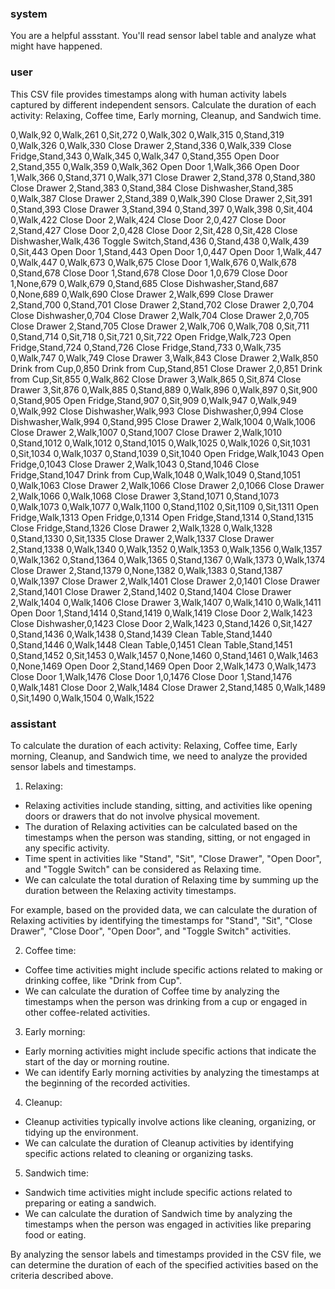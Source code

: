 ### system
You are a helpful assstant. You'll read sensor label table and analyze what might have happened.
### user

This CSV file provides timestamps along with human activity labels captured by different independent sensors.
Calculate the duration of each activity: Relaxing, Coffee time, Early morning, Cleanup, and Sandwich time.
    
0,Walk,92
0,Walk,261
0,Sit,272
0,Walk,302
0,Walk,315
0,Stand,319
0,Walk,326
0,Walk,330
Close Drawer 2,Stand,336
0,Walk,339
Close Fridge,Stand,343
0,Walk,345
0,Walk,347
0,Stand,355
Open Door 2,Stand,355
0,Walk,359
0,Walk,362
Open Door 1,Walk,366
Open Door 1,Walk,366
0,Stand,371
0,Walk,371
Close Drawer 2,Stand,378
0,Stand,380
Close Drawer 2,Stand,383
0,Stand,384
Close Dishwasher,Stand,385
0,Walk,387
Close Drawer 2,Stand,389
0,Walk,390
Close Drawer 2,Sit,391
0,Stand,393
Close Drawer 3,Stand,394
0,Stand,397
0,Walk,398
0,Sit,404
0,Walk,422
Close Door 2,Walk,424
Close Door 2,0,427
Close Door 2,Stand,427
Close Door 2,0,428
Close Door 2,Sit,428
0,Sit,428
Close Dishwasher,Walk,436
Toggle Switch,Stand,436
0,Stand,438
0,Walk,439
0,Sit,443
Open Door 1,Stand,443
Open Door 1,0,447
Open Door 1,Walk,447
0,Walk,447
0,Walk,673
0,Walk,675
Close Door 1,Walk,676
0,Walk,678
0,Stand,678
Close Door 1,Stand,678
Close Door 1,0,679
Close Door 1,None,679
0,Walk,679
0,Stand,685
Close Dishwasher,Stand,687
0,None,689
0,Walk,690
Close Drawer 2,Walk,699
Close Drawer 2,Stand,700
0,Stand,701
Close Drawer 2,Stand,702
Close Drawer 2,0,704
Close Dishwasher,0,704
Close Drawer 2,Walk,704
Close Drawer 2,0,705
Close Drawer 2,Stand,705
Close Drawer 2,Walk,706
0,Walk,708
0,Sit,711
0,Stand,714
0,Sit,718
0,Sit,721
0,Sit,722
Open Fridge,Walk,723
Open Fridge,Stand,724
0,Stand,726
Close Fridge,Stand,733
0,Walk,735
0,Walk,747
0,Walk,749
Close Drawer 3,Walk,843
Close Drawer 2,Walk,850
Drink from Cup,0,850
Drink from Cup,Stand,851
Close Drawer 2,0,851
Drink from Cup,Sit,855
0,Walk,862
Close Drawer 3,Walk,865
0,Sit,874
Close Drawer 3,Sit,876
0,Walk,885
0,Stand,889
0,Walk,896
0,Walk,897
0,Sit,900
0,Stand,905
Open Fridge,Stand,907
0,Sit,909
0,Walk,947
0,Walk,949
0,Walk,992
Close Dishwasher,Walk,993
Close Dishwasher,0,994
Close Dishwasher,Walk,994
0,Stand,995
Close Drawer 2,Walk,1004
0,Walk,1006
Close Drawer 2,Walk,1007
0,Stand,1007
Close Drawer 2,Walk,1010
0,Stand,1012
0,Walk,1012
0,Stand,1015
0,Walk,1025
0,Walk,1026
0,Sit,1031
0,Sit,1034
0,Walk,1037
0,Stand,1039
0,Sit,1040
Open Fridge,Walk,1043
Open Fridge,0,1043
Close Drawer 2,Walk,1043
0,Stand,1046
Close Fridge,Stand,1047
Drink from Cup,Walk,1048
0,Walk,1049
0,Stand,1051
0,Walk,1063
Close Drawer 2,Walk,1066
Close Drawer 2,0,1066
Close Drawer 2,Walk,1066
0,Walk,1068
Close Drawer 3,Stand,1071
0,Stand,1073
0,Walk,1073
0,Walk,1077
0,Walk,1100
0,Stand,1102
0,Sit,1109
0,Sit,1311
Open Fridge,Walk,1313
Open Fridge,0,1314
Open Fridge,Stand,1314
0,Stand,1315
Close Fridge,Stand,1326
Close Drawer 2,Walk,1328
0,Walk,1328
0,Stand,1330
0,Sit,1335
Close Drawer 2,Walk,1337
Close Drawer 2,Stand,1338
0,Walk,1340
0,Walk,1352
0,Walk,1353
0,Walk,1356
0,Walk,1357
0,Walk,1362
0,Stand,1364
0,Walk,1365
0,Stand,1367
0,Walk,1373
0,Walk,1374
Close Drawer 2,Stand,1379
0,None,1382
0,Walk,1383
0,Stand,1387
0,Walk,1397
Close Drawer 2,Walk,1401
Close Drawer 2,0,1401
Close Drawer 2,Stand,1401
Close Drawer 2,Stand,1402
0,Stand,1404
Close Drawer 2,Walk,1404
0,Walk,1406
Close Drawer 3,Walk,1407
0,Walk,1410
0,Walk,1411
Open Door 1,Stand,1414
0,Stand,1419
0,Walk,1419
Close Door 2,Walk,1423
Close Dishwasher,0,1423
Close Door 2,Walk,1423
0,Stand,1426
0,Sit,1427
0,Stand,1436
0,Walk,1438
0,Stand,1439
Clean Table,Stand,1440
0,Stand,1446
0,Walk,1448
Clean Table,0,1451
Clean Table,Stand,1451
0,Stand,1452
0,Sit,1453
0,Walk,1457
0,None,1460
0,Stand,1461
0,Walk,1463
0,None,1469
Open Door 2,Stand,1469
Open Door 2,Walk,1473
0,Walk,1473
Close Door 1,Walk,1476
Close Door 1,0,1476
Close Door 1,Stand,1476
0,Walk,1481
Close Door 2,Walk,1484
Close Drawer 2,Stand,1485
0,Walk,1489
0,Sit,1490
0,Walk,1504
0,Walk,1522

### assistant
To calculate the duration of each activity: Relaxing, Coffee time, Early morning, Cleanup, and Sandwich time, we need to analyze the provided sensor labels and timestamps.

1. Relaxing:
- Relaxing activities include standing, sitting, and activities like opening doors or drawers that do not involve physical movement.
- The duration of Relaxing activities can be calculated based on the timestamps when the person was standing, sitting, or not engaged in any specific activity.
- Time spent in activities like "Stand", "Sit", "Close Drawer", "Open Door", and "Toggle Switch" can be considered as Relaxing time.
- We can calculate the total duration of Relaxing time by summing up the duration between the Relaxing activity timestamps.

For example, based on the provided data, we can calculate the duration of Relaxing activities by identifying the timestamps for "Stand", "Sit", "Close Drawer", "Close Door", "Open Door", and "Toggle Switch" activities.

2. Coffee time:
- Coffee time activities might include specific actions related to making or drinking coffee, like "Drink from Cup".
- We can calculate the duration of Coffee time by analyzing the timestamps when the person was drinking from a cup or engaged in other coffee-related activities.

3. Early morning:
- Early morning activities might include specific actions that indicate the start of the day or morning routine.
- We can identify Early morning activities by analyzing the timestamps at the beginning of the recorded activities.

4. Cleanup:
- Cleanup activities typically involve actions like cleaning, organizing, or tidying up the environment.
- We can calculate the duration of Cleanup activities by identifying specific actions related to cleaning or organizing tasks.

5. Sandwich time:
- Sandwich time activities might include specific actions related to preparing or eating a sandwich.
- We can calculate the duration of Sandwich time by analyzing the timestamps when the person was engaged in activities like preparing food or eating.

By analyzing the sensor labels and timestamps provided in the CSV file, we can determine the duration of each of the specified activities based on the criteria described above.
